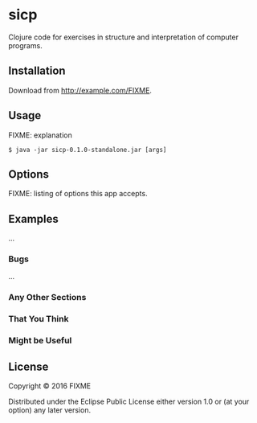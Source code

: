 # sicp

Clojure code for exercises in structure and interpretation of computer
programs.

## Installation

Download from http://example.com/FIXME.

## Usage

FIXME: explanation

    $ java -jar sicp-0.1.0-standalone.jar [args]

## Options

FIXME: listing of options this app accepts.

## Examples

...

### Bugs

...

### Any Other Sections
### That You Think
### Might be Useful

## License

Copyright © 2016 FIXME

Distributed under the Eclipse Public License either version 1.0 or (at
your option) any later version.
